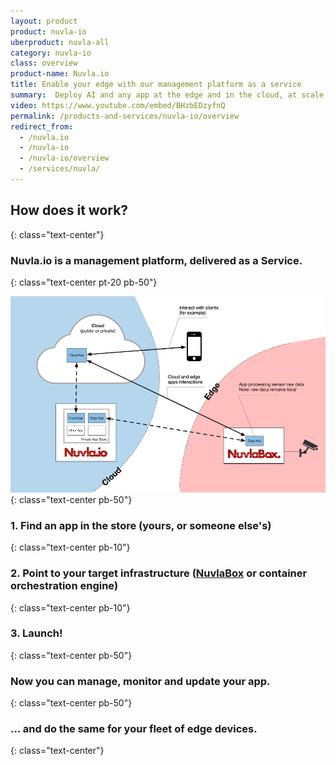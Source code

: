 ```yaml
---
layout: product
product: nuvla-io
uberproduct: nuvla-all
category: nuvla-io
class: overview
product-name: Nuvla.io
title: Enable your edge with our management platform as a service
summary:  Deploy AI and any app at the edge and in the cloud, at scale.
video: https://www.youtube.com/embed/BHzbEDzyfnQ
permalink: /products-and-services/nuvla-io/overview
redirect_from:
  - /nuvla.io
  - /nuvla-io
  - /nuvla-io/overview
  - /services/nuvla/
---
```


## How does it work?
{: class="text-center"}

### Nuvla.io is a management platform, delivered as a Service.
{: class="text-center pt-20 pb-50"}

![Nuvla.io Overview](/img/content/diagrams/nuvla-io-overview.png "Nuvla.io Overview")
{: class="text-center pb-50"}

### 1. Find an app in the store (yours, or someone else's)
{: class="text-center pb-10"} 
### 2. Point to your target infrastructure ([NuvlaBox](/products-and-services/nuvlabox/overview) or container orchestration engine)
{: class="text-center pb-10"}
### 3. Launch!
{: class="text-center pb-50"}

### Now you can manage, monitor and update your app.
{: class="text-center pb-50"}
 
### **... and do the same for your fleet of edge devices.**
{: class="text-center"}
